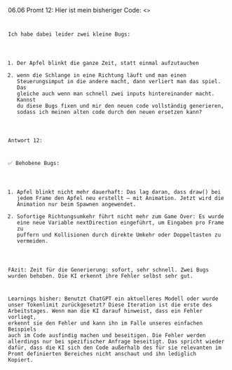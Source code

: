 06.06
Promt 12: Hier ist mein bisheriger Code: <<Code>>

Ich habe dabei leider zwei kleine Bugs:
1. Der Apfel blinkt die ganze Zeit, statt einmal aufzutauchen
2. wenn die Schlange in eine Richtung läuft und man einen Steuerungsimput in die andere macht, dann verliert man das spiel. Das gleiche auch wenn man schnell zwei inputs hintereinander macht.
   Kannst du diese Bugs fixen und mir den neuen code vollständig generieren, sodass ich meinen alten code durch den neuen ersetzen kann?

 
Antwort 12:

✅ Behobene Bugs:
1. Apfel blinkt nicht mehr dauerhaft: Das lag daran, dass draw() bei jedem Frame den Apfel neu erstellt – mit Animation. Jetzt wird die Animation nur beim Spawnen angewendet.
2. Sofortige Richtungsumkehr führt nicht mehr zum Game Over: Es wurde eine neue Variable nextDirection eingeführt, um Eingaben pro Frame zu puffern und Kollisionen durch direkte Umkehr oder Doppeltasten zu vermeiden.

FAzit: Zeit für die Generierung: sofort, sehr schnell. Zwei Bugs wurden behoben. Die KI erkennt ihre Fehler selbst sehr gut.

Learnings bisher: Benutzt ChatGPT ein aktuelleres Modell oder wurde unser Tokenlimit zurückgesetzt? Diese Iteration ist die erste des Arbeitstages.
Wenn man die KI darauf hinweist, dass ein Fehler vorliegt, erkennt sie den Fehler und kann ihn im Falle unseres einfachen Beispiels auch im Code ausfindig machen und beseitigen. Die Fehler werden allerdings nur bei spezifischer Anfrage beseitigt. Das spricht wieder dafür, dass die KI sich den Code außerhalb des für sie relevanten im Promt definierten Bereiches nicht anschaut und ihn lediglich Kopiert.
